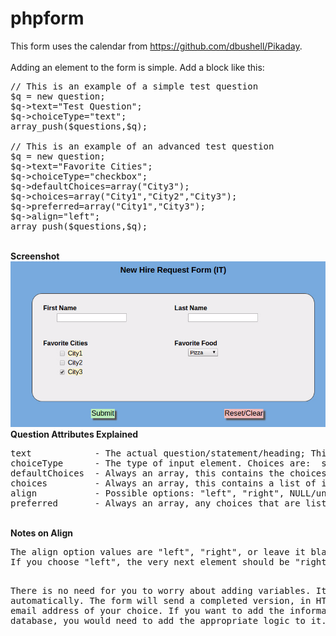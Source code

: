 # phpform

This form uses the calendar from https://github.com/dbushell/Pikaday.  
<br>
Adding an element to the form is simple.  Add a block like this:
<br>
<pre>
// This is an example of a simple test question
$q = new question;
$q->text="Test Question";
$q->choiceType="text";
array_push($questions,$q);

// This is an example of an advanced test question
$q = new question;
$q->text="Favorite Cities";
$q->choiceType="checkbox";
$q->defaultChoices=array("City3");
$q->choices=array("City1","City2","City3");
$q->preferred=array("City1","City3");
$q->align="left";
array_push($questions,$q);
</pre>
<br>
<b>Screenshot</b>
<img src=example-form.png><br>
<b>Question Attributes Explained</b>
<pre>
text            - The actual question/statement/heading; This attribute generates the variable as well
choiceType      - The type of input element. Choices are:  select, radio, date, text, textarea, checkbox
defaultChoices  - Always an array, this contains the choices that you wish to be pre-selected by default.
choices         - Always an array, this contains a list of items to choose from.
align           - Possible options: "left", "right", NULL/undefined.  
preferred       - Always an array, any choices that are listed in the array are highlighted.  These are recommended options.
</pre>
<br>
<b>Notes on Align</b>
<pre>
The align option values are "left", "right", or leave it blank for the default.
If you choose "left", the very next element should be "right".   Likewise, if an element has "right" set, then the element above it must be set to "left".  If you do not follow these rules, the formatting will not be properly set.  When the align setting is left blank, the element is automatically shown on the left-hand side with no option for another element to be on the right.  

There is no need for you to worry about adding variables.  It is done automatically.  The form will send a completed version, in HTML, to an email address of your choice.   If you want to add the information to a database, you would need to add the appropriate logic to it.
</pre>
